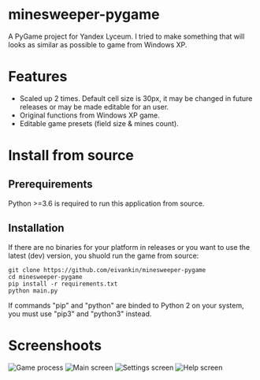 # minesweeper-pygame
A PyGame project for Yandex Lyceum. 
I tried to make something that will looks as similar as possible to game from Windows XP.
# Features
- Scaled up 2 times. Default cell size is 30px, it may be changed in future releases or may be made editable for an user.
- Original functions from Windows XP game.
- Editable game presets (field size & mines count).
# Install from source
## Prerequirements
Python >=3.6 is required to run this application from source.
## Installation
If there are no binaries for your platform in releases or you want to use the latest (dev) version, you shuold run the game from source:
```
git clone https://github.com/eivankin/minesweeper-pygame
cd minesweeper-pygame
pip install -r requirements.txt
python main.py
```
If commands "pip" and "python" are binded to Python 2 on your system, you must use "pip3" and "python3" instead.
# Screenshoots
![Game process](https://i.imgur.com/wcF1f91.png)
![Main screen](https://i.imgur.com/mO95lQe.png)
![Settings screen](https://i.imgur.com/XUPdiPU.png)
![Help screen](https://i.imgur.com/sXKP54t.png)

